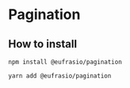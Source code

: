 # Pagination


## How to install

```
npm install @eufrasio/pagination
```

```
yarn add @eufrasio/pagination
```